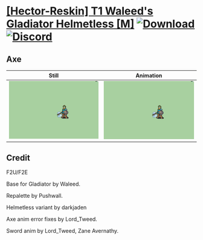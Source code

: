 # [\[Hector-Reskin\] T1 Waleed's Gladiator Helmetless \[M\]](./) [![Download](https://img.shields.io/badge/Download--red?style=social&logo=github)](https://minhaskamal.github.io/DownGit/#/home?url=https://github.com/Klokinator/FE-Repo/tree/main/Battle%20Animations%2FInfantry%20-%20(Axe)%20Brigs%2C%20Pirates%2C%20Zerkers%2F%5BHector-Reskin%5D%20T1%20Waleed's%20Gladiator%20Helmetless%20%5BM%5D%2F3.%20Axe) [![Discord](https://img.shields.io/badge/Discord--blue?style=social&logo=discord)](https://discord.gg/C7VNGnyTPA)

## Axe

| Still | Animation |
| :---: | :-------: |
| ![Axe still](./Axe_000.png) | ![Axe](./Axe.gif) |

## Credit

F2U/F2E

Base for Gladiator by Waleed.

Repalette by Pushwall.

Helmetless variant by darkjaden

Axe anim error fixes by Lord_Tweed.

Sword anim by Lord_Tweed, Zane Avernathy.
